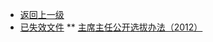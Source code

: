 * [返回上一级](/)
* [已失效文件](/02/history/)
** [主席主任公开选拔办法（2012） ](/02/history/学生委员会主任委员、学生会主席公开选拔办法（2012）)
